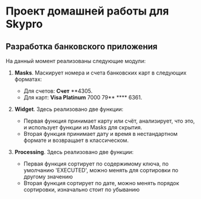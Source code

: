 # Проект домашней работы для Skypro
## Разработка банковского приложения

На данный момент реализованы следующие модули:

1. **Masks**. Маскирует номера и счета банковских карт в следующих форматах:
   - Для счетов: **Счет** **4305.
   - Для карт: **Visa Platinum** 7000 79** **** 6361.

2. **Widget**. Здесь реализовано две функции:
   - Первая функция принимает карту или счёт, анализирует, что это, и использует функции из Masks для скрытия.
   - Вторая функция принимает дату и время в нестандартном формате и возвращает в классическом.

2. **Processing**. Здесь реализовано две функции:
   - Первая функция сортирует по содержимому ключа, по умолчанию 'EXECUTED', можно менять для сортировки по другому значению
   - Вторая функция сортирует по дате, можно менять порядок сортировки, изначально стоит по убыванию
